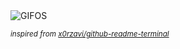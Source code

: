 <div align="justify">
<picture>
    <source media="(prefers-color-scheme: dark)" srcset="https://i.ibb.co/M5tDT8k3/output-gif.gif">
    <source media="(prefers-color-scheme: light)" srcset="https://i.ibb.co/M5tDT8k3/output-gif.gif">
    <img alt="GIFOS" src="https://i.ibb.co/M5tDT8k3/output-gif.gif">
</picture>

<sub><i>inspired from [x0rzavi/github-readme-terminal](https://github.com/x0rzavi/github-readme-terminal)</i></sub>

</div>

<!-- Image deletion URL: https://ibb.co/7NZJcgt6/3cf142b7ad064a330eb94bace6334f09 -->